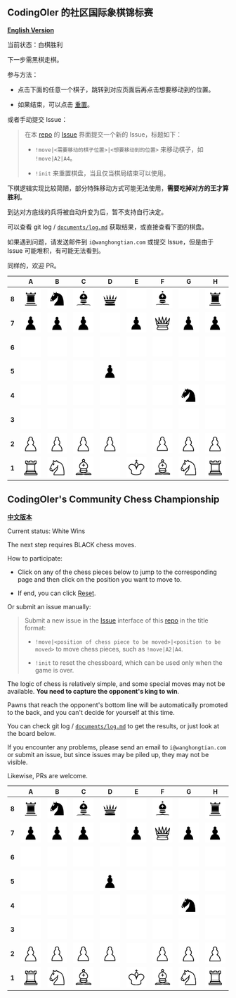
## CodingOIer 的社区国际象棋锦标赛

[**English Version**](#codingoiers-community-chess-championship)

当前状态：白棋胜利

下一步需黑棋走棋。

参与方法：

- 点击下面的任意一个棋子，跳转到对应页面后再点击想要移动到的位置。

- 如果结束，可以点击 [重置](https://github.com/CodingOIer/CodingOIer/issues/new?title=%21init&body=%E9%80%9A%E5%B8%B8%EF%BC%8C%E4%BD%A0%E5%8F%AA%E9%9C%80%E8%A6%81%E7%82%B9%E5%87%BB%E5%8F%B3%E4%B8%8B%E6%96%B9%E7%9A%84%20Create%20%E6%8C%89%E9%92%AE%E5%8D%B3%E5%8F%AF%E5%8F%91%E9%80%81%E8%AF%B7%E6%B1%82%EF%BC%8C%E7%AD%89%E5%BE%85%E5%8D%81%E5%87%A0%E7%A7%92%E6%9B%B4%E6%94%B9%E5%B0%B1%E4%BC%9A%E6%98%BE%E7%A4%BA%E5%9C%A8%E6%A3%8B%E7%9B%98%E4%B8%8A%EF%BC%8C%E5%A6%82%E6%9E%9C%E9%A1%BA%E6%89%8B%EF%BC%8C%E8%AF%B7%E4%BD%A0%E9%A1%BA%E4%BE%BF%E7%82%B9%E5%87%BB%E5%90%8E%E9%9D%A2%E4%BC%9A%E5%87%BA%E7%8E%B0%E7%9A%84%20Close%20Issue%20%E6%9D%A5%E5%85%B3%E9%97%AD%E6%AD%A4%E8%AE%AE%E9%A2%98%0A%0A%5B%E8%BF%94%E5%9B%9E%E6%A3%8B%E7%9B%98%E9%A1%B5%E9%9D%A2%5D%28https%3A//github.com/CodingOIer%23codingoier-%25E7%259A%2584%25E7%25A4%25BE%25E5%258C%25BA%25E5%259B%25BD%25E9%2599%2585%25E8%25B1%25A1%25E6%25A3%258B%25E9%2594%25A6%25E6%25A0%2587%25E8%25B5%259B%29%0A%0AUsually%2C%20you%20only%20need%20to%20click%20the%20Create%20button%20in%20the%20lower%20right%20corner%20to%20send%20the%20request.%20Wait%20for%20more%20than%20ten%20seconds%20for%20the%20changes%20to%20appear%20on%20the%20board.%20If%20it%20goes%20smoothly%2C%20please%20click%20the%20Close%20Issue%20button%20that%20will%20appear%20later%20to%20close%20this%20issue.%0A%0A%5BReturn%20to%20the%20board%20page%5D%28https%3A//github.com/CodingOIer%23codingoiers-community-chess-championship%29)。

或者手动提交 Issue：

> 在本 [repo](https://github.com/CodingOIer/CodingOIer) 的 [Issue](https://github.com/CodingOIer/CodingOIer/issues) 界面提交一个新的 Issue，标题如下：
>
> - `!move|<需要移动的棋子位置>|<想要移动到的位置>` 来移动棋子，如 `!move|A2|A4`。
>
> - `!init` 来重置棋盘，当且仅当棋局结束可以使用。

下棋逻辑实现比较简陋，部分特殊移动方式可能无法使用，**需要吃掉对方的王才算胜利**。

到达对方底线的兵将被自动升变为后，暂不支持自行决定。

可以查看 git log / [`documents/log.md`](https://github.com/CodingOIer/CodingOIer/blob/game/documents/log.md) 获取结果，或直接查看下面的棋盘。

如果遇到问题，请发送邮件到 `i@wanghongtian.com` 或提交 Issue，但是由于 Issue 可能堆积，有可能无法看到。

同样的，欢迎 PR。

|       |   A   |   B   |   C   |   D   |   E   |   F   |   G   |   H   |
| :---: | :---: | :---: | :---: | :---: | :---: | :---: | :---: | :---: |
| **8** | [![](./chess-images/bR.svg)](./chess-links/a8.md)  | [![](./chess-images/bN.svg)](./chess-links/b8.md)  | [![](./chess-images/bB.svg)](./chess-links/c8.md)  | [![](./chess-images/bQ.svg)](./chess-links/d8.md)  | [![](./chess-images/nn.svg)](./chess-links/e8.md)  | [![](./chess-images/bB.svg)](./chess-links/f8.md)  | [![](./chess-images/nn.svg)](./chess-links/g8.md)  | [![](./chess-images/bR.svg)](./chess-links/h8.md)  |
| **7** | [![](./chess-images/bP.svg)](./chess-links/a7.md)  | [![](./chess-images/bP.svg)](./chess-links/b7.md)  | [![](./chess-images/bP.svg)](./chess-links/c7.md)  | [![](./chess-images/nn.svg)](./chess-links/d7.md)  | [![](./chess-images/bP.svg)](./chess-links/e7.md)  | [![](./chess-images/wQ.svg)](./chess-links/f7.md)  | [![](./chess-images/bP.svg)](./chess-links/g7.md)  | [![](./chess-images/bP.svg)](./chess-links/h7.md)  |
| **6** | [![](./chess-images/nn.svg)](./chess-links/a6.md)  | [![](./chess-images/nn.svg)](./chess-links/b6.md)  | [![](./chess-images/nn.svg)](./chess-links/c6.md)  | [![](./chess-images/nn.svg)](./chess-links/d6.md)  | [![](./chess-images/nn.svg)](./chess-links/e6.md)  | [![](./chess-images/nn.svg)](./chess-links/f6.md)  | [![](./chess-images/nn.svg)](./chess-links/g6.md)  | [![](./chess-images/nn.svg)](./chess-links/h6.md)  |
| **5** | [![](./chess-images/nn.svg)](./chess-links/a5.md)  | [![](./chess-images/nn.svg)](./chess-links/b5.md)  | [![](./chess-images/nn.svg)](./chess-links/c5.md)  | [![](./chess-images/bP.svg)](./chess-links/d5.md)  | [![](./chess-images/nn.svg)](./chess-links/e5.md)  | [![](./chess-images/nn.svg)](./chess-links/f5.md)  | [![](./chess-images/nn.svg)](./chess-links/g5.md)  | [![](./chess-images/nn.svg)](./chess-links/h5.md)  |
| **4** | [![](./chess-images/nn.svg)](./chess-links/a4.md)  | [![](./chess-images/nn.svg)](./chess-links/b4.md)  | [![](./chess-images/nn.svg)](./chess-links/c4.md)  | [![](./chess-images/nn.svg)](./chess-links/d4.md)  | [![](./chess-images/nn.svg)](./chess-links/e4.md)  | [![](./chess-images/nn.svg)](./chess-links/f4.md)  | [![](./chess-images/bN.svg)](./chess-links/g4.md)  | [![](./chess-images/nn.svg)](./chess-links/h4.md)  |
| **3** | [![](./chess-images/nn.svg)](./chess-links/a3.md)  | [![](./chess-images/nn.svg)](./chess-links/b3.md)  | [![](./chess-images/nn.svg)](./chess-links/c3.md)  | [![](./chess-images/nn.svg)](./chess-links/d3.md)  | [![](./chess-images/nn.svg)](./chess-links/e3.md)  | [![](./chess-images/nn.svg)](./chess-links/f3.md)  | [![](./chess-images/nn.svg)](./chess-links/g3.md)  | [![](./chess-images/nn.svg)](./chess-links/h3.md)  |
| **2** | [![](./chess-images/wP.svg)](./chess-links/a2.md)  | [![](./chess-images/wP.svg)](./chess-links/b2.md)  | [![](./chess-images/wP.svg)](./chess-links/c2.md)  | [![](./chess-images/wP.svg)](./chess-links/d2.md)  | [![](./chess-images/nn.svg)](./chess-links/e2.md)  | [![](./chess-images/wP.svg)](./chess-links/f2.md)  | [![](./chess-images/wP.svg)](./chess-links/g2.md)  | [![](./chess-images/wP.svg)](./chess-links/h2.md)  |
| **1** | [![](./chess-images/wR.svg)](./chess-links/a1.md)  | [![](./chess-images/wN.svg)](./chess-links/b1.md)  | [![](./chess-images/wB.svg)](./chess-links/c1.md)  | [![](./chess-images/nn.svg)](./chess-links/d1.md)  | [![](./chess-images/wK.svg)](./chess-links/e1.md)  | [![](./chess-images/wB.svg)](./chess-links/f1.md)  | [![](./chess-images/wN.svg)](./chess-links/g1.md)  | [![](./chess-images/wR.svg)](./chess-links/h1.md)  |

## CodingOIer's Community Chess Championship

[**中文版本**](#codingoier-的社区国际象棋锦标赛)

Current status: White Wins

The next step requires BLACK chess moves.

How to participate:

- Click on any of the chess pieces below to jump to the corresponding page and then click on the position you want to move to.

- If end, you can click [Reset](https://github.com/CodingOIer/CodingOIer/issues/new?title=%21init&body=%E9%80%9A%E5%B8%B8%EF%BC%8C%E4%BD%A0%E5%8F%AA%E9%9C%80%E8%A6%81%E7%82%B9%E5%87%BB%E5%8F%B3%E4%B8%8B%E6%96%B9%E7%9A%84%20Create%20%E6%8C%89%E9%92%AE%E5%8D%B3%E5%8F%AF%E5%8F%91%E9%80%81%E8%AF%B7%E6%B1%82%EF%BC%8C%E7%AD%89%E5%BE%85%E5%8D%81%E5%87%A0%E7%A7%92%E6%9B%B4%E6%94%B9%E5%B0%B1%E4%BC%9A%E6%98%BE%E7%A4%BA%E5%9C%A8%E6%A3%8B%E7%9B%98%E4%B8%8A%EF%BC%8C%E5%A6%82%E6%9E%9C%E9%A1%BA%E6%89%8B%EF%BC%8C%E8%AF%B7%E4%BD%A0%E9%A1%BA%E4%BE%BF%E7%82%B9%E5%87%BB%E5%90%8E%E9%9D%A2%E4%BC%9A%E5%87%BA%E7%8E%B0%E7%9A%84%20Close%20Issue%20%E6%9D%A5%E5%85%B3%E9%97%AD%E6%AD%A4%E8%AE%AE%E9%A2%98%0A%0A%5B%E8%BF%94%E5%9B%9E%E6%A3%8B%E7%9B%98%E9%A1%B5%E9%9D%A2%5D%28https%3A//github.com/CodingOIer%23codingoier-%25E7%259A%2584%25E7%25A4%25BE%25E5%258C%25BA%25E5%259B%25BD%25E9%2599%2585%25E8%25B1%25A1%25E6%25A3%258B%25E9%2594%25A6%25E6%25A0%2587%25E8%25B5%259B%29%0A%0AUsually%2C%20you%20only%20need%20to%20click%20the%20Create%20button%20in%20the%20lower%20right%20corner%20to%20send%20the%20request.%20Wait%20for%20more%20than%20ten%20seconds%20for%20the%20changes%20to%20appear%20on%20the%20board.%20If%20it%20goes%20smoothly%2C%20please%20click%20the%20Close%20Issue%20button%20that%20will%20appear%20later%20to%20close%20this%20issue.%0A%0A%5BReturn%20to%20the%20board%20page%5D%28https%3A//github.com/CodingOIer%23codingoiers-community-chess-championship%29).

Or submit an issue manually:

> Submit a new issue in the [Issue](https://github.com/CodingOIer/CodingOIer) interface of this [repo](https://github.com/CodingOIer/CodingOIer) in the title format:
>
> - `!move|<position of chess piece to be moved>|<position to be moved>` to move chess pieces, such as `!move|A2|A4`.
>
> - `!init` to reset the chessboard, which can be used only when the game is over.

The logic of chess is relatively simple, and some special moves may not be available. **You need to capture the opponent's king to win**.

Pawns that reach the opponent's bottom line will be automatically promoted to the back, and you can't decide for yourself at this time.

You can check git log / [`documents/log.md`](https://github.com/CodingOIer/CodingOIer/blob/game/documents/log.md) to get the results, or just look at the board below.

If you encounter any problems, please send an email to `i@wanghongtian.com` or submit an issue, but since issues may be piled up, they may not be visible.

Likewise, PRs are welcome.

|       |   A   |   B   |   C   |   D   |   E   |   F   |   G   |   H   |
| :---: | :---: | :---: | :---: | :---: | :---: | :---: | :---: | :---: |
| **8** | [![](./chess-images/bR.svg)](./chess-links/a8.md)  | [![](./chess-images/bN.svg)](./chess-links/b8.md)  | [![](./chess-images/bB.svg)](./chess-links/c8.md)  | [![](./chess-images/bQ.svg)](./chess-links/d8.md)  | [![](./chess-images/nn.svg)](./chess-links/e8.md)  | [![](./chess-images/bB.svg)](./chess-links/f8.md)  | [![](./chess-images/nn.svg)](./chess-links/g8.md)  | [![](./chess-images/bR.svg)](./chess-links/h8.md)  |
| **7** | [![](./chess-images/bP.svg)](./chess-links/a7.md)  | [![](./chess-images/bP.svg)](./chess-links/b7.md)  | [![](./chess-images/bP.svg)](./chess-links/c7.md)  | [![](./chess-images/nn.svg)](./chess-links/d7.md)  | [![](./chess-images/bP.svg)](./chess-links/e7.md)  | [![](./chess-images/wQ.svg)](./chess-links/f7.md)  | [![](./chess-images/bP.svg)](./chess-links/g7.md)  | [![](./chess-images/bP.svg)](./chess-links/h7.md)  |
| **6** | [![](./chess-images/nn.svg)](./chess-links/a6.md)  | [![](./chess-images/nn.svg)](./chess-links/b6.md)  | [![](./chess-images/nn.svg)](./chess-links/c6.md)  | [![](./chess-images/nn.svg)](./chess-links/d6.md)  | [![](./chess-images/nn.svg)](./chess-links/e6.md)  | [![](./chess-images/nn.svg)](./chess-links/f6.md)  | [![](./chess-images/nn.svg)](./chess-links/g6.md)  | [![](./chess-images/nn.svg)](./chess-links/h6.md)  |
| **5** | [![](./chess-images/nn.svg)](./chess-links/a5.md)  | [![](./chess-images/nn.svg)](./chess-links/b5.md)  | [![](./chess-images/nn.svg)](./chess-links/c5.md)  | [![](./chess-images/bP.svg)](./chess-links/d5.md)  | [![](./chess-images/nn.svg)](./chess-links/e5.md)  | [![](./chess-images/nn.svg)](./chess-links/f5.md)  | [![](./chess-images/nn.svg)](./chess-links/g5.md)  | [![](./chess-images/nn.svg)](./chess-links/h5.md)  |
| **4** | [![](./chess-images/nn.svg)](./chess-links/a4.md)  | [![](./chess-images/nn.svg)](./chess-links/b4.md)  | [![](./chess-images/nn.svg)](./chess-links/c4.md)  | [![](./chess-images/nn.svg)](./chess-links/d4.md)  | [![](./chess-images/nn.svg)](./chess-links/e4.md)  | [![](./chess-images/nn.svg)](./chess-links/f4.md)  | [![](./chess-images/bN.svg)](./chess-links/g4.md)  | [![](./chess-images/nn.svg)](./chess-links/h4.md)  |
| **3** | [![](./chess-images/nn.svg)](./chess-links/a3.md)  | [![](./chess-images/nn.svg)](./chess-links/b3.md)  | [![](./chess-images/nn.svg)](./chess-links/c3.md)  | [![](./chess-images/nn.svg)](./chess-links/d3.md)  | [![](./chess-images/nn.svg)](./chess-links/e3.md)  | [![](./chess-images/nn.svg)](./chess-links/f3.md)  | [![](./chess-images/nn.svg)](./chess-links/g3.md)  | [![](./chess-images/nn.svg)](./chess-links/h3.md)  |
| **2** | [![](./chess-images/wP.svg)](./chess-links/a2.md)  | [![](./chess-images/wP.svg)](./chess-links/b2.md)  | [![](./chess-images/wP.svg)](./chess-links/c2.md)  | [![](./chess-images/wP.svg)](./chess-links/d2.md)  | [![](./chess-images/nn.svg)](./chess-links/e2.md)  | [![](./chess-images/wP.svg)](./chess-links/f2.md)  | [![](./chess-images/wP.svg)](./chess-links/g2.md)  | [![](./chess-images/wP.svg)](./chess-links/h2.md)  |
| **1** | [![](./chess-images/wR.svg)](./chess-links/a1.md)  | [![](./chess-images/wN.svg)](./chess-links/b1.md)  | [![](./chess-images/wB.svg)](./chess-links/c1.md)  | [![](./chess-images/nn.svg)](./chess-links/d1.md)  | [![](./chess-images/wK.svg)](./chess-links/e1.md)  | [![](./chess-images/wB.svg)](./chess-links/f1.md)  | [![](./chess-images/wN.svg)](./chess-links/g1.md)  | [![](./chess-images/wR.svg)](./chess-links/h1.md)  |
